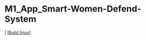 # M1_App_Smart-Women-Defend-System

| [!Build linux](https://github.com/KAVIYASS99/M1_Application_Smart-Women-Defend-System/ACTIONS/workflows/build_linux.yml/badge.svg)]
